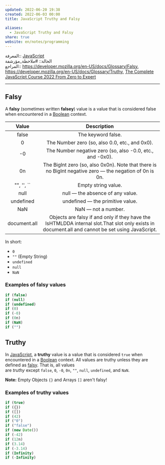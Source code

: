 ```yaml
---  
updated: 2022-06-20 19:38  
created: 2022-06-03 00:00  
title: JavaScript Truthy and Falsy  
  
aliases:  
  - JavaScript Truthy and Falsy  
share: true  
website: en/notes/programming  
---  
```

  
المعرفة:: [JavaScript](JavaScript)  
الحالة:: #ملاحظة_مؤرشفة  
المراجع:: <https://developer.mozilla.org/en-US/docs/Glossary/Falsy>, <https://developer.mozilla.org/en-US/docs/Glossary/Truthy>, [The Complete JavaScript Course 2022 From Zero to Expert](The%20Complete%20JavaScript%20Course%202022%20From%20Zero%20to%20Expert)  
  
---  
  
## Falsy  
  
A **falsy** (sometimes written **falsey**) value is a value that is considered false when encountered in a [Boolean](https://developer.mozilla.org/en-US/docs/Glossary/Boolean) context.  
  
|  **Value**   |                                                                 **Description**                                                                  |  
| :----------: | :----------------------------------------------------------------------------------------------------------------------------------------------: |  
|    false     |                                                                The keyword false.                                                                |  
|      0       |                                                  The Number zero (so, also 0.0, etc., and 0x0).                                                  |  
|      -0      |                                            The Number negative zero (so, also -0.0, etc., and -0x0).                                             |  
|      0n      |                     The BigInt zero (so, also 0x0n). Note that there is no BigInt negative zero — the negation of 0n is 0n.                      |  
| "", '', \`\` |                                                               Empty string value.                                                                |  
|     null     |                                                         null — the absence of any value.                                                         |  
|  undefined   |                                                         undefined — the primitive value.                                                         |  
|     NaN      |                                                               NaN — not a number.                                                                |  
| document.all | Objects are falsy if and only if they have the IsHTMLDDA internal slot.That slot only exists in document.all and cannot be set using JavaScript. |  
  
In short:  
  
- `0`  
- `""` (Empty String)  
- `undefined`  
- `null`  
- `NaN`  
  
### Examples of falsy values  
  
```js  
if (false)  
if (null)  
if (undefined)  
if (0)  
if (-0)  
if (0n)  
if (NaN)  
if ("")  
```  
  
## Truthy  
  
In [JavaScript](https://developer.mozilla.org/en-US/docs/Glossary/JavaScript), a **truthy** value is a value that is considered `true` when encountered in a [Boolean](https://developer.mozilla.org/en-US/docs/Glossary/Boolean) context. All values are truthy unless they are defined as [falsy](https://developer.mozilla.org/en-US/docs/Glossary/Falsy). That is, all values are *truthy* except `false`, `0`, `-0`, `0n`, `""`, `null`, `undefined`, and `NaN`.  
  
**Note:** Empty Objects `{}` and Arrays `[]` aren't falsy!  
  
### Examples of truthy values  
  
```js  
if (true)  
if ({})  
if ([])  
if (42)  
if ("0")  
if ("false")  
if (new Date())  
if (-42)  
if (12n)  
if (3.14)  
if (-3.14)  
if (Infinity)  
if (-Infinity)  
```  
